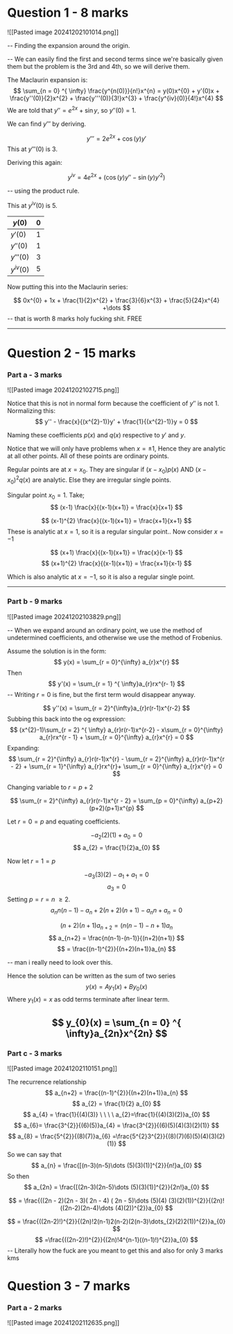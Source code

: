 
# Question 1 - 8 marks

![[Pasted image 20241202101014.png]]

-- Finding the expansion around the origin.

-- We can easily find the first and second terms since we're basically given them but the problem is the 3rd and 4th, so we will derive them.

The Maclaurin expansion is: $$
\sum_{n = 0} ^{ \infty} \frac{y^{n(0)}}{n!}x^{n} = y(0)x^{0} + y'(0)x + \frac{y''(0)}{2}x^{2} + \frac{y'''(0)}{3!}x^{3} + \frac{y^{iv}(0)}{4!}x^{4}
$$
We are told that $y'' = e^{2x} + \sin y$, so $y''(0) = 1$.

We can find $y'''$ by deriving.

$$
y''' = 2e^{2x} +\cos (y) y'
$$
This at $y'''(0)$ is $3$.

Deriving this again:

$$
y^{iv} = 4e^{2x} + (\cos (y)y'' -\sin (y)y'^{2})
$$

-- using the product rule.

This at $y^{iv}(0)$ is $5$.

| $y(0)$      | $0$ |
| ----------- | --- |
| $y'(0)$     | 1   |
| $y''(0)$    | $1$ |
| $y'''(0)$   | 3   |
| $y^{iv}(0)$ | 5   |
Now putting this into the Maclaurin series:

$$
0x^{0} + 1x + \frac{1}{2}x^{2} + \frac{3}{6}x^{3} + \frac{5}{24}x^{4} +\dots
$$
-- that is worth 8 marks holy fucking shit. FREE

---

# Question 2 - 15 marks

### Part a - 3 marks

![[Pasted image 20241202102715.png]]

Notice that this is not in normal form because the coefficient of $y''$ is not 1. Normalizing this: 
$$
y'' - \frac{x}{(x^{2}-1)}y' + \frac{1}{(x^{2}-1)}y = 0
$$

Naming these coefficients $p(x)$ and $q(x)$ respective to $y'$ and $y$.

Notice that we will only have problems when $x=\pm 1$, Hence they are analytic at all other points. All of these points are ordinary points.

Regular points are at $x=x_{0}$. They are singular if $(x-x_{0})p(x)$ AND $(x-x_{0})^{2}q(x)$ are analytic. Else they are irregular single points.

Singular point $x_{0}=1$. Take; $$
(x-1) \frac{x}{(x-1)(x+1)} = \frac{x}{x+1}
$$

$$
(x-1)^{2} \frac{x}{(x-1)(x+1)} = \frac{x+1}{x+1}
$$
These is analytic at $x=1$, so it is a regular singular point.. Now consider $x=-1$

$$
(x+1) \frac{x}{(x-1)(x+1)} = \frac{x}{x-1}
$$
$$
(x+1)^{2} \frac{x}{(x-1)(x+1)} = \frac{x+1}{x-1}
$$

Which is also analytic at $x = -1$, so it is also a regular single point.

---

### Part b - 9 marks

![[Pasted image 20241202103829.png]]

-- When we expand around an ordinary point, we use the method of undetermined coefficients, and otherwise we use the method of Frobenius.

Assume the solution is in the form:
$$
y(x) = \sum_{r = 0}^{\infty} a_{r}x^{r}
$$
Then 
$$
y'(x) = \sum_{r = 1} ^{ \infty}a_{r}rx^{r- 1}
$$
-- Writing $r = 0$ is fine, but the first term would disappear anyway.

$$
y''(x) = \sum_{r = 2}^{\infty}a_{r}r(r-1)x^{r-2}
$$
Subbing this back into the og expression: 
$$
(x^{2}-1)\sum_{r = 2} ^{ \infty} a_{r}r(r-1)x^{r-2} - x\sum_{r = 0}^{\infty} a_{r}rx^{r - 1} + \sum_{r = 0}^{\infty} a_{r}x^{r} = 0
$$
Expanding:
$$
\sum_{r = 2}^{\infty} a_{r}r(r-1)x^{r} - \sum_{r = 2}^{\infty} a_{r}r(r-1)x^{r - 2} + \sum_{r = 1}^{\infty} a_{r}rx^{r}+ \sum_{r = 0}^{\infty} a_{r}x^{r} = 0
$$

Changing variable to $r = p+2$

$$
\sum_{r = 2}^{\infty} a_{r}r(r-1)x^{r - 2} = \sum_{p = 0}^{\infty} a_{p+2}(p+2)(p+1)x^{p}
$$

Let $r = 0 = p$ and equating coefficients.

$$
-a_{2}(2)(1) + a_{0} = 0
$$
$$
a_{2} = \frac{1}{2}a_{0}
$$

Now let $r = 1 = p$

$$
-a_{3} ( 3) (2) - a_{1} + a_{1} = 0
$$
$$
a_{3} = 0
$$
Setting $p = r = n$ $\geq 2$.
$$
a_{n} n(n-1) - a_{n} + 2 (n+2)(n+1) - a_{n}n + a_{n} = 0
$$

$$
(n+2)(n+1)a_{n+2} = (n(n-1) - n + 1)a_{n}
$$
$$
a_{n+2} = \frac{n(n-1)-(n-1)}{(n+2)(n+1)}
$$
$$
= \frac{(n-1)^{2}}{(n+2)(n+1)}a_{n}
$$

-- man i really need to look over this.


Hence the solution can be written as the sum of two series 
$$
y(x) = Ay_{1}(x) + By_{0}(x)
$$
Where $y_{1}(x) = x$ as odd terms terminate after linear term.

$$
y_{0}(x) = \sum_{n = 0} ^{ \infty}a_{2n}x^{2n}
$$
---

### Part c - 3 marks

![[Pasted image 20241202110151.png]]

The recurrence relationship 
$$
a_{n+2} = \frac{(n-1)^{2}}{(n+2)(n+1)}a_{n}
$$
$$
a_{2} = \frac{1}{2} a_{0}
$$
$$
a_{4} = \frac{1}{(4)(3)} \ \ \ \ a_{2}=\frac{1}{(4)(3)(2)}a_{0}
$$
$$
a_{6}= \frac{3^{2}}{(6)(5)}a_{4} = \frac{3^{2}}{(6)(5)(4)(3)(2)(1)}
 $$
$$
a_{8} = \frac{5^{2}}{(8)(7)}a_{6} =\frac{5^{2}3^{2}}{(8)(7)(6)(5)(4)(3)(2)(1)}
$$
So we can say that 
$$
a_{n} = \frac{[(n-3)(n-5)\dots (5)(3)(1)]^{2}}{n!}a_{0}
$$
So then 
$$
a_{2n} = \frac{[(2n-3)(2n-5)\dots (5)(3)(1)]^{2}}{2n!}a_{0}
$$

$$
= \frac{((2n - 2)(2n - 3)( 2n - 4) ( 2n - 5)\dots (5)(4) (3)(2)(1))^{2}}{(2n)!((2n-2)(2n-4)\dots (4)(2))^{2}}a_{0}
$$

$$
= \frac{((2n-2)!)^{2}}{(2n)!2(n-1)2(n-2)(2(n-3)\dots_{2}(2)2(1))^{2}}a_{0}
$$
$$
=\frac{((2n-2)!)^{2}}{(2n)!4^{n-1}((n-1)!)^{2}}a_{0}
$$
-- Literally how the fuck are you meant to get this and also for only 3 marks kms

# Question 3 - 7 marks

### Part a - 2 marks

![[Pasted image 20241202112635.png]]

